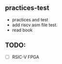 ## practices-test
 - practices and test
 - add riscv asm file test. 
 - read book

## TODO:
 - [ ] RSIC-V FPGA 
